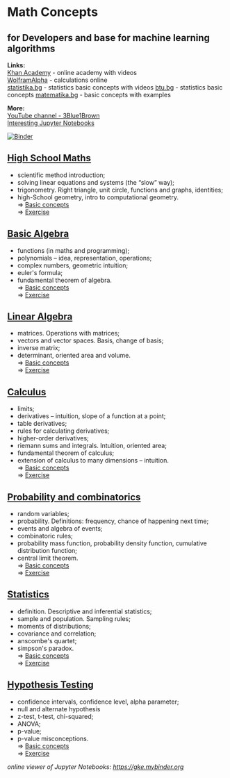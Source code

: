 # Math Concepts
## for Developers and base for machine learning algorithms

**Links:**  
[Khan Academy](https://bg.khanacademy.org/math) - online academy with videos  
[WolframAlpha](https://www.wolframalpha.com/) - calculations online   
[statistika.bg](https://statistika.bg/) - statistics basic concepts with videos 
[btu.bg](https://www.btu.bg/statexcel/) - statistics basic concepts 
[matematika.bg](https://www.matematika.bg/) - basic concepts with examples

**More:**  
[YouTube channel - 3Blue1Brown](https://www.youtube.com/channel/UCYO_jab_esuFRV4b17AJtAw)  
[Interesting Jupyter Notebooks](https://github.com/jupyter/jupyter/wiki/A-gallery-of-interesting-Jupyter-Notebooks)  

[![Binder](https://mybinder.org/badge_logo.svg)](https://mybinder.org/v2/gh/simeonemanuilov/math-concepts/master)  

## [High School Maths](/high-scool-maths)
- scientific method introduction;
- solving linear equations and systems (the “slow” way);
- trigonometry. Right triangle, unit circle, functions and graphs, identities;
- high-School geometry, intro to computational geometry.    
=> [Basic concepts](/high-scool-maths/high-scool-math-concepts.ipynb)  
=> [Exercise](/high-scool-maths/high-scool-math-exercise.ipynb)  
  
## [Basic Algebra](/basic-algebra)</h2>
- functions (in maths and programming);
- polynomials – idea, representation, operations;
- complex numbers, geometric intuition;
- euler's formula;
- fundamental theorem of algebra.  
=> [Basic concepts](/basic-algebra/basic-algebra-concepts.ipynb)  
=> [Exercise](/basic-algebra/basic-algebra-exercise.ipynb)
  
## [Linear Algebra](/linear-algebra)</h2>
- matrices. Operations with matrices;
- vectors and vector spaces. Basis, change of basis;
- inverse matrix;
- determinant, oriented area and volume.  
=> [Basic concepts](/linear-algebra/linear-algebra-concepts.ipynb)  
=> [Exercise](/linear-algebra/linear-algebra-exercise.ipynb)
  
## [Calculus](/calculus)</h2>
- limits;
- derivatives – intuition, slope of a function at a point;
- table derivatives;
- rules for calculating derivatives;
- higher-order derivatives;
- riemann sums and integrals. Intuition, oriented area;
- fundamental theorem of calculus;
- extension of calculus to many dimensions – intuition.  
  => [Basic concepts](/calculus/calculus-concepts.ipynb)    
  => [Exercise](/calculus/calculus-exercise.ipynb)
  
## [Probability and combinatorics](/probability-combinatorics)</h2>
- random variables;
- probability. Definitions: frequency, chance of happening next time;
- events and algebra of events;
- combinatoric rules;
- probability mass function, probability density function, cumulative distribution function;
- central limit theorem.  
  => [Basic concepts]()  
  => [Exercise](/probability-combinatorics/probability-combinatorics.ipynb)
  
## [Statistics](/statistics)</h2>
- definition. Descriptive and inferential statistics;
- sample and population. Sampling rules;
- moments of distributions;
- covariance and correlation;
- anscombe's quartet;
- simpson's paradox.  
  => [Basic concepts](/statistics/statistic-concepts.ipynb)  
  => [Exercise](/statistics/statistic-exercise.ipynb)
  
## [Hypothesis Testing](/statistics)</h2>
- confidence intervals, confidence level, alpha parameter;
- null and alternate hypothesis
- z-test, t-test, chi-squared;
- ANOVA;
- p-value;
- p-value misconceptions.  
  => [Basic concepts](/hypothesis-testing/hypothesis-testing-concepts.ipynb)  
  => [Exercise](/hypothesis-testing/hypothesis-testing-exercise.ipynb)
  
*online viewer of Jupyter Notebooks: https://gke.mybinder.org*